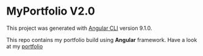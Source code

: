 # MyPortfolio V2.0

This project was generated with [Angular CLI](https://github.com/angular/angular-cli) version 9.1.0.

This repo contains my portfolio build using **Angular** framework. Have a look at my [portfolio](https://vigneshwar-portfolio.netlify.app/)
